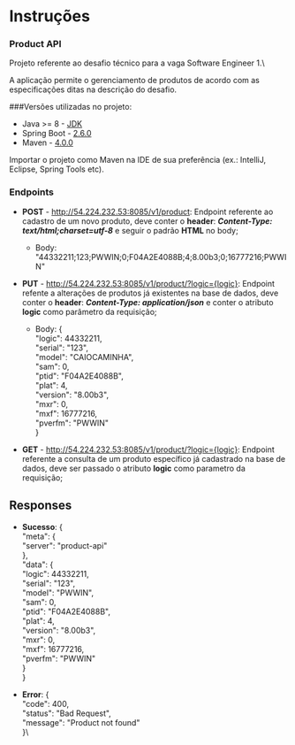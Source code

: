 # Instruções

### Product API
Projeto referente ao desafio técnico para a vaga Software Engineer 1.\

A aplicação permite o gerenciamento de produtos de acordo com as especificações ditas na
descrição do desafio.

###Versões utilizadas no projeto:
* Java >= 8 - [JDK](https://www.oracle.com/java/technologies/javase-downloads.html)
* Spring Boot - [2.6.0](https://docs.spring.io/spring-boot/docs/2.6.0.RELEASE/reference/htmlsingle/)
* Maven - [4.0.0](https://maven.apache.org/docs/4.0.0/release-notes.html)

Importar o projeto como Maven na IDE de sua preferência (ex.: IntelliJ, Eclipse, Spring Tools etc).

### Endpoints
- **POST** - http://54.224.232.53:8085/v1/product:
  Endpoint referente ao cadastro de um novo produto, deve conter o **header**: ***Content-Type: text/html;charset=utf-8*** e seguir o padrão **HTML** no body;
  
  - Body: "44332211;123;PWWIN;0;F04A2E4088B;4;8.00b3;0;16777216;PWWIN"


- **PUT** - http://54.224.232.53:8085/v1/product/?logic={logic}:
  Endpoint refente a alterações de produtos já existentes na base de dados, deve conter o **header**: ***Content-Type: application/json*** e conter o atributo **logic** como parâmetro da requisição;
  - Body:
    {\
    "logic": 44332211,\
    "serial": "123",\
    "model": "CAIOCAMINHA",\
    "sam": 0,\
    "ptid": "F04A2E4088B",\
    "plat": 4,\
    "version": "8.00b3",\
    "mxr": 0,\
    "mxf": 16777216,\
    "pverfm": "PWWIN" \
    }


- **GET** - http://54.224.232.53:8085/v1/product/?logic={logic}:
  Endpoint referente a consulta de um produto específico já cadastrado na base de dados, deve ser passado o atributo **logic** como parametro da requisição;
  
 ## Responses
 - **Sucesso**: 
   { \
    "meta": {\
       "server": "product-api"\
    },\
    "data": {\
              "logic": 44332211,\
              "serial": "123",\
              "model": "PWWIN",\
              "sam": 0,\
              "ptid": "F04A2E4088B",\
              "plat": 4,\
              "version": "8.00b3",\
              "mxr": 0,\
              "mxf": 16777216,\
              "pverfm": "PWWIN"\
   }\
   }
   

- **Error**:
  {\
  "code": 400,\
  "status": "Bad Request",\
  "message": "Product not found"\
  }\
